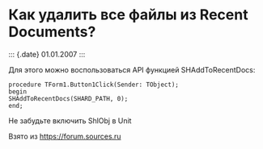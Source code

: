 Как удалить все файлы из Recent Documents?
==========================================

::: {.date}
01.01.2007
:::

Для этого можно воспользоваться API функцией SHAddToRecentDocs:

    procedure TForm1.Button1Click(Sender: TObject);
    begin
    SHAddToRecentDocs(SHARD_PATH, 0);
    end;

Не забудьте включить ShlObj в Unit

Взято из <https://forum.sources.ru>
